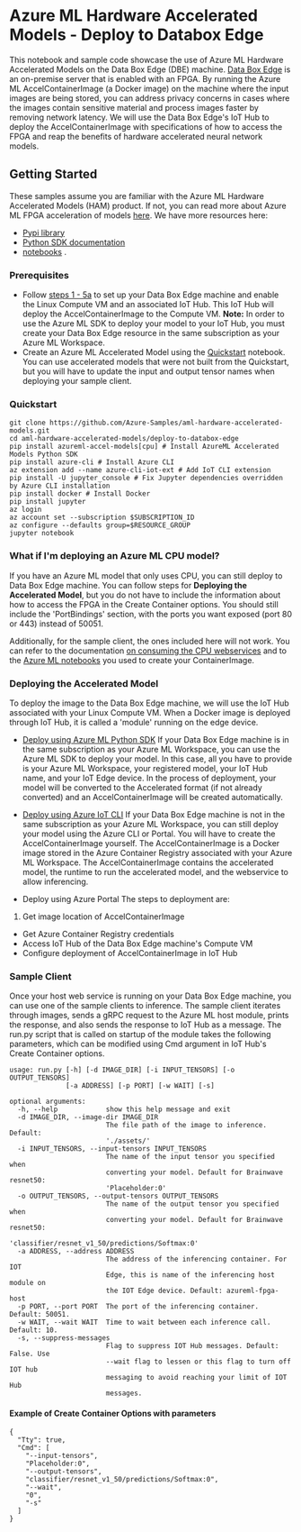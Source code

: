 # Azure ML Hardware Accelerated Models - Deploy to Databox Edge
This notebook and sample code showcase the use of Azure ML Hardware Accelerated Models on the Data Box Edge (DBE) machine. [Data Box Edge]((https://docs.microsoft.com/en-us/azure/databox-online/data-box-edge-overview)) is an on-premise server that is enabled with an FPGA. By running the Azure ML AccelContainerImage (a Docker image) on the machine where the input images are being stored, you can address privacy concerns in cases where the images contain sensitive material and process images faster by removing network latency. We will use the Data Box Edge's IoT Hub to deploy the AccelContainerImage with specifications of how to access the FPGA and reap the benefits of hardware accelerated neural network models. 

## Getting Started
These samples assume you are familiar with the Azure ML Hardware Accelerated Models (HAM) product. If not, you can read more about Azure ML FPGA acceleration of models [here](https://docs.microsoft.com/en-us/azure/machine-learning/service/how-to-deploy-fpga-web-service). We have more resources here:
- [Pypi library](https://pypi.org/project/azureml-accel-models/)
- [Python SDK documentation](https://docs.microsoft.com/en-us/python/api/azureml-accel-models/azureml.accel?view=azure-ml-py)
- [notebooks](https://github.com/Azure/MachineLearningNotebooks/tree/master/how-to-use-azureml/deployment/accelerated-models) .


### Prerequisites
- Follow [steps 1 - 5a](https://docs.microsoft.com/en-us/azure/databox-online/data-box-edge-deploy-prep) to set up your Data Box Edge machine and enable the Linux Compute VM and an associated IoT Hub. This IoT Hub will deploy the AccelContainerImage to the Compute VM. **Note:** In order to use the Azure ML SDK to deploy your model to your IoT Hub, you must create your Data Box Edge resource in the same subscription as your Azure ML Workspace.
- Create an Azure ML Accelerated Model using the [Quickstart](https://github.com/Azure/MachineLearningNotebooks/blob/master/how-to-use-azureml/deployment/accelerated-models/accelerated-models-quickstart.ipynb) notebook. You can use accelerated models that were not built from the Quickstart, but you will have to update the input and output tensor names when deploying your sample client.

### Quickstart
```
git clone https://github.com/Azure-Samples/aml-hardware-accelerated-models.git
cd aml-hardware-accelerated-models/deploy-to-databox-edge
pip install azureml-accel-models[cpu] # Install AzureML Accelerated Models Python SDK
pip install azure-cli # Install Azure CLI
az extension add --name azure-cli-iot-ext # Add IoT CLI extension
pip install -U jupyter_console # Fix Jupyter dependencies overridden by Azure CLI installation
pip install docker # Install Docker
pip install jupyter
az login
az account set --subscription $SUBSCRIPTION_ID
az configure --defaults group=$RESOURCE_GROUP
jupyter notebook
```

### What if I'm deploying an Azure ML CPU model? 
If you have an Azure ML model that only uses CPU, you can still deploy to Data Box Edge machine. You can follow steps for **Deploying the Accelerated Model**, but you do not have to include the information about how to access the FPGA in the Create Container options. You should still include the 'PortBindings' section, with the ports you want exposed (port 80 or 443) instead of 50051. 

Additionally, for the sample client, the ones included here will not work. You can refer to the documentation [on consuming the CPU webservices](https://docs.microsoft.com/en-us/azure/machine-learning/service/how-to-consume-web-service) and to the [Azure ML notebooks](https://github.com/Azure/MachineLearningNotebooks) you used to create your ContainerImage.

### Deploying the Accelerated Model
To deploy the image to the Data Box Edge machine, we will use the IoT Hub associated with your Linux Compute VM. When a Docker image is deployed through IoT Hub, it is called a 'module' running on the edge device.

- [Deploy using Azure ML Python SDK](deploy-to-edge-using-sdk.ipynb)
If your Data Box Edge machine is in the same subscription as your Azure ML Workspace, you can use the Azure ML SDK to deploy your model. In this case, all you have to provide is your Azure ML Workspace, your registered model, your IoT Hub name, and your IoT Edge device. In the process of deployment, your model will be converted to the Accelerated format (if not already converted) and an AccelContainerImage will be created automatically.

- [Deploy using Azure IoT CLI](deploy-to-edge-using-cli.ipynb)
If your Data Box Edge machine is not in the same subscription as your Azure ML Workspace, you can still deploy your model using the Azure CLI or Portal. You will have to create the AccelContainerImage yourself. The AccelContainerImage is a Docker image stored in the Azure Container Registry associated with your Azure ML Workspace. The AccelContainerImage contains the accelerated model, the runtime to run the accelerated model, and the webservice to allow inferencing.

- Deploy using Azure Portal
The steps to deployment are: 
1. Get image location of AccelContainerImage
* Get Azure Container Registry credentials
* Access IoT Hub of the Data Box Edge machine's Compute VM
* Configure deployment of AccelContainerImage in IoT Hub

### Sample Client
Once your host web service is running on your Data Box Edge machine, you can use one of the sample clients to inference. The sample client iterates through images, sends a gRPC request to the Azure ML host module, prints the response, and also sends the response to IoT Hub as a message. The run.py script that is called on startup of the module takes the following parameters, which can be modified using Cmd argument in IoT Hub's Create Container options. 

```
usage: run.py [-h] [-d IMAGE_DIR] [-i INPUT_TENSORS] [-o OUTPUT_TENSORS]
              [-a ADDRESS] [-p PORT] [-w WAIT] [-s]

optional arguments:
  -h, --help            show this help message and exit
  -d IMAGE_DIR, --image-dir IMAGE_DIR
                        The file path of the image to inference. Default:
                        './assets/'
  -i INPUT_TENSORS, --input-tensors INPUT_TENSORS
                        The name of the input tensor you specified when
                        converting your model. Default for Brainwave resnet50:
                        'Placeholder:0'
  -o OUTPUT_TENSORS, --output-tensors OUTPUT_TENSORS
                        The name of the output tensor you specified when
                        converting your model. Default for Brainwave resnet50:
                        'classifier/resnet_v1_50/predictions/Softmax:0'
  -a ADDRESS, --address ADDRESS
                        The address of the inferencing container. For IOT
                        Edge, this is name of the inferencing host module on
                        the IOT Edge device. Default: azureml-fpga-host
  -p PORT, --port PORT  The port of the inferencing container. Default: 50051.
  -w WAIT, --wait WAIT  Time to wait between each inference call. Default: 10.
  -s, --suppress-messages
                        Flag to suppress IOT Hub messages. Default: False. Use
                        --wait flag to lessen or this flag to turn off IOT hub
                        messaging to avoid reaching your limit of IOT Hub
                        messages.
```
#### Example of Create Container Options with parameters
```
{
  "Tty": true,
  "Cmd": [
    "--input-tensors",
    "Placeholder:0",
    "--output-tensors",
    "classifier/resnet_v1_50/predictions/Softmax:0",
    "--wait",
    "0", 
    "-s"
  ]
}
```